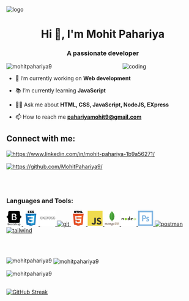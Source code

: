 ![logo](https://mir-s3-cdn-cf.behance.net/project_modules/1400_opt_1/79731568097599.5b50bca477735.jpg)
<h1 align="center">Hi 👋, I'm Mohit Pahariya</h1>
<h3 align="center">A passionate developer</h3>
<img align="right" alt="coding" width="200" src="https://media4.giphy.com/media/Ll22OhMLAlVDb8UQWe/giphy.gif">
<p align="left"> <img src="https://komarev.com/ghpvc/?username=mohitpahariya9&label=Profile%20views&color=0e75b6&style=flat" alt="mohitpahariya9" /> </p>

<!-- <p align="left"> <a href="https://github.com/ryo-ma/github-profile-trophy"><img src="https://github-profile-trophy.vercel.app/?username=mohitpahariya9" alt="mohitpahariya9" /></a> </p></br> -->

- 👀 I’m currently working on **Web development**

- 📚 I’m currently learning **JavaScript**

- 🤝🏽 Ask me about **HTML, CSS, JavaScript, NodeJS, EXpress**

- 📫 How to reach me **pahariyamohit9@gmail.com**

<h2 align="left">Connect with me:</h3>
<p align="left">
<a href="https://www.linkedin.com/in/mohit-pahariya-1b9a56271/" target="blank"><img align="center" src="https://raw.githubusercontent.com/rahuldkjain/github-profile-readme-generator/master/src/images/icons/Social/linked-in-alt.svg" alt="https://www.linkedin.com/in/mohit-pahariya-1b9a56271/" height="30" width="40" /></a>
</p>
<p align="left">
<a href="https://github.com/MohitPahariya9/" target="blank"><img align="center" src="https://www.vectorlogo.zone/logos/git-scm/git-scm-icon.svg" alt="https://github.com/MohitPahariya9/" height="30" width="40" /></a>
</p></br></br>

<h3 align="left">Languages and Tools:</h3>
<p align="left"> 
<a href="https://getbootstrap.com" target="_blank" rel="noreferrer"> <img src="https://raw.githubusercontent.com/devicons/devicon/master/icons/bootstrap/bootstrap-plain-wordmark.svg" alt="bootstrap" width="40" height="40"/> </a> 
<a href="https://www.w3schools.com/css/" target="_blank" rel="noreferrer"> <img src="https://raw.githubusercontent.com/devicons/devicon/master/icons/css3/css3-original-wordmark.svg" alt="css3" width="40" height="40"/> </a> 
<a href="https://expressjs.com" target="_blank" rel="noreferrer"> <img src="https://raw.githubusercontent.com/devicons/devicon/master/icons/express/express-original-wordmark.svg" alt="express" width="40" height="40"/> </a> 
<!-- <a href="https://flask.palletsprojects.com/" target="_blank" rel="noreferrer"> <img src="https://www.vectorlogo.zone/logos/pocoo_flask/pocoo_flask-icon.svg" alt="flask" width="40" height="40"/> </a>  -->
<a href="https://git-scm.com/" target="_blank" rel="noreferrer"> <img src="https://www.vectorlogo.zone/logos/git-scm/git-scm-icon.svg" alt="git" width="40" height="40"/> </a> 
<a href="https://www.w3.org/html/" target="_blank" rel="noreferrer"> <img src="https://raw.githubusercontent.com/devicons/devicon/master/icons/html5/html5-original-wordmark.svg" alt="html5" width="40" height="40"/> </a> 
<a href="https://developer.mozilla.org/en-US/docs/Web/JavaScript" target="_blank" rel="noreferrer"> <img src="https://raw.githubusercontent.com/devicons/devicon/master/icons/javascript/javascript-original.svg" alt="javascript" width="40" height="40"/> </a> 
<a href="https://www.mongodb.com/" target="_blank" rel="noreferrer"> <img src="https://raw.githubusercontent.com/devicons/devicon/master/icons/mongodb/mongodb-original-wordmark.svg" alt="mongodb" width="40" height="40"/> </a> 
<!-- <a href="https://www.mysql.com/" target="_blank" rel="noreferrer"> <img src="https://raw.githubusercontent.com/devicons/devicon/master/icons/mysql/mysql-original-wordmark.svg" alt="mysql" width="40" height="40"/> </a>  -->
<a href="https://nodejs.org" target="_blank" rel="noreferrer"> <img src="https://raw.githubusercontent.com/devicons/devicon/master/icons/nodejs/nodejs-original-wordmark.svg" alt="nodejs" width="40" height="40"/> </a> 
<a href="https://www.photoshop.com/en" target="_blank" rel="noreferrer"> <img src="https://raw.githubusercontent.com/devicons/devicon/master/icons/photoshop/photoshop-line.svg" alt="photoshop" width="40" height="40"/> </a> 
<!-- <a href="https://www.php.net" target="_blank" rel="noreferrer"> <img src="https://raw.githubusercontent.com/devicons/devicon/master/icons/php/php-original.svg" alt="php" width="40" height="40"/> </a>  -->
<a href="https://postman.com" target="_blank" rel="noreferrer"> <img src="https://www.vectorlogo.zone/logos/getpostman/getpostman-icon.svg" alt="postman" width="40" height="40"/> </a> 
<!-- <a href="https://reactjs.org/" target="_blank" rel="noreferrer"> <img src="https://raw.githubusercontent.com/devicons/devicon/master/icons/react/react-original-wordmark.svg" alt="react" width="40" height="40"/> </a>  -->
<a href="https://tailwindcss.com/" target="_blank" rel="noreferrer"> <img src="https://www.vectorlogo.zone/logos/tailwindcss/tailwindcss-icon.svg" alt="tailwind" width="40" height="40"/> </a> </p></br></br>

<p><img align="left" src="https://github-readme-stats.vercel.app/api/top-langs?username=MohitPahariya9&show_icons=true&locale=en&layout=compact" alt="mohitpahariya9" /></p>

<p>&nbsp;<img align="center" src="https://github-readme-stats.vercel.app/api?username=MohitPahariya9&show_icons=true&locale=en" alt="mohitpahariya9" /></p>

<p><img align="center" src="https://github-readme-streak-stats.herokuapp.com/?user=MohitPahariya9" alt="mohitpahariya9" /></p><br>
<!--[![GitHub Streak](https://streak-stats.demolab.com?user=mohitpahariya9)](https://git.io/streak-stats)-->
<a href="https://git.io/streak-stats"><img src="https://streak-stats.demolab.com?user=MohitPahariya9" alt="GitHub Streak" /></a>
